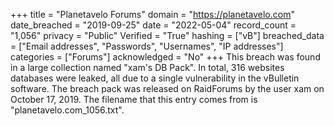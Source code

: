 +++
title = "Planetavelo Forums"
domain = "https://planetavelo.com"
date_breached = "2019-09-25"
date = "2022-05-04"
record_count = "1,056"
privacy = "Public"
Verified = "True"
hashing = ["vB"]
breached_data = ["Email addresses", "Passwords", "Usernames", "IP addresses"]
categories = ["Forums"]
acknowledged = "No"
+++
This breach was found in a large collection named "xam's DB Pack". In total, 316 websites databases were leaked, all due to a single vulnerability in the vBulletin software. The breach pack was released on RaidForums by the user xam on October 17, 2019. The filename that this entry comes from is "planetavelo.com_1056.txt".
